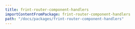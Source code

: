 ```yaml
---
title: frint-router-component-handlers
importContentFromPackage: frint-router-component-handlers
path: "/docs/packages/frint-router-component-handlers"
---
```

